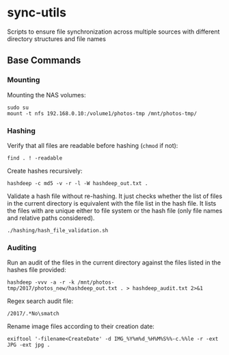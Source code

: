 # sync-utils
Scripts to ensure file synchronization across multiple sources with different directory structures and file names

## Base Commands

### Mounting

Mounting the NAS volumes:
```
sudo su
mount -t nfs 192.168.0.10:/volume1/photos-tmp /mnt/photos-tmp/
```


### Hashing

Verify that all files are readable before hashing (`chmod` if not):
```
find . ! -readable
```

Create hashes recursively:
```
hashdeep -c md5 -v -r -l -W hashdeep_out.txt .
```

Validate a hash file without re-hashing. It just checks whether the list of files in the current directory is equivalent with the file list in the hash file. It lists the files with are unique either to file system or the hash file (only file names and relative paths considered).
```
./hashing/hash_file_validation.sh
```


### Auditing

Run an audit of the files in the current directory against the files listed in the hashes file provided:
```
hashdeep -vvv -a -r -k /mnt/photos-tmp/2017/photos_new/hashdeep_out.txt . > hashdeep_audit.txt 2>&1
```

Regex search audit file:
```
/2017/.*No\smatch
```

Rename image files according to their creation date:
```
exiftool '-filename<CreateDate' -d IMG_%Y%m%d_%H%M%S%%-c.%%le -r -ext JPG -ext jpg .
```

